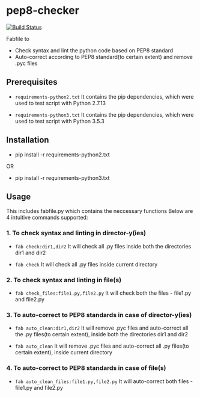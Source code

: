 # pep8-checker

[![Build Status](https://travis-ci.org/nitinbhojwani/pep8-checker.svg?branch=master)](https://travis-ci.org/nitinbhojwani/pep8-checker)

Fabfile to
* Check syntax and lint the python code based on PEP8 standard 
* Auto-correct according to PEP8 standard(to certain extent) and remove .pyc files

## Prerequisites
* ```requirements-python2.txt```
It contains the pip dependencies, which were used to test script with Python 2.7.13

* ```requirements-python3.txt```
It contains the pip dependencies, which were used to test script with Python 3.5.3

## Installation
* pip install -r requirements-python2.txt

OR

* pip install -r requirements-python3.txt

## Usage
This includes fabfile.py which contains the neccessary functions
Below are 4 intuitive commands supported:

### 1. To check syntax and linting in director-y(ies)

* ```fab check:dir1,dir2```
It will check all .py files inside both the directories dir1 and dir2

* ```fab check```
It will check all .py files inside current directory

### 2. To check syntax and linting in file(s)

* ```fab check_files:file1.py,file2.py```
It will check both the files - file1.py and file2.py

### 3. To auto-correct to PEP8 standards in case of director-y(ies)

* ```fab auto_clean:dir1,dir2```
It will remove .pyc files and auto-correct all the .py files(to certain extent), inside both the directories dir1 and dir2

* ```fab auto_clean```
It will remove .pyc files and auto-correct all .py files(to certain extent), inside current directory

### 4. To auto-correct to PEP8 standards in case of file(s)

* ```fab auto_clean_files:file1.py,file2.py```
It will auto-correct both files - file1.py and file2.py
